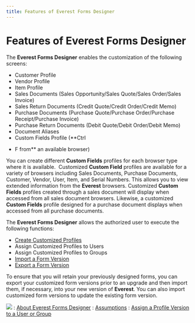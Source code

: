```yaml
---
title: Features of Everest Forms Designer
---
```


# Features of Everest Forms Designer


The **Everest Forms Designer**  enables the customization of the following screens:

- Customer Profile
- Vendor Profile
- Item Profile
- Sales Documents (Sales Opportunity/Sales Quote/Sales  Order/Sales Invoice)
- Sales Return Documents (Credit Quote/Credit Order/Credit  Memo)
- Purchase Documents (Purchase Quote/Purchase Order/Purchase  Receipt/Purchase Invoice)
- Purchase Return Documents (Debit Quote/Debit Order/Debit  Memo)
- Document Aliases
- Custom Fields Profile (**Ctrl 
 + F from** an available browser)



You can create different **Custom 
 Fields** profiles for each browser type where it is available.  Customized  **Custom Field** profiles are available  for a variety of browsers including Sales Documents, Purchase Documents,  Customer, Vendor, User, Item, and Serial Numbers. This allows you to view  extended information from the **Everest**  browsers. Customized **Custom Fields**  profiles created through a sales document will display when accessed from  all sales document browsers. Likewise, a customized **Custom 
 Fields** profile designed for a purchase document displays when accessed  from all purchase documents.


The **Everest Forms Designer**  allows the authorized user to execute the following functions:

- [Create Customized Profiles]({{site.fd_baseurl}}/forms-designer/create-customized-profiles/create_customized_profiles.html)
- Assign  Customized Profiles to Users
- Assign  Customized Profiles to Groups
- [Import a Form Version]({{site.fd_baseurl}}/forms-browser/importing_a_form_version.html)
- [Export a Form Version]({{site.fd_baseurl}}/forms-browser/exporting_a_form_version.html)



To ensure that you will retain your previously designed forms,  you can export your customized form versions prior to an upgrade and then  import them, if necessary, into your new version of **Everest**.  You can also import customized form versions to update the existing form  version.


![]({{site.fd_baseurl}}/img/see_also.gif)
: [About  Everest Forms Designer]({{site.fd_baseurl}}/about_the_forms_designer_introduction.html)
: [Assumptions]({{site.fd_baseurl}}/introduction/assumptions_introduction.html)
: [Assign  a Profile Version to a User or Group]({{site.fd_baseurl}}/forms-browser/assign_a_profile_version_to_a_user_or_group.html)
